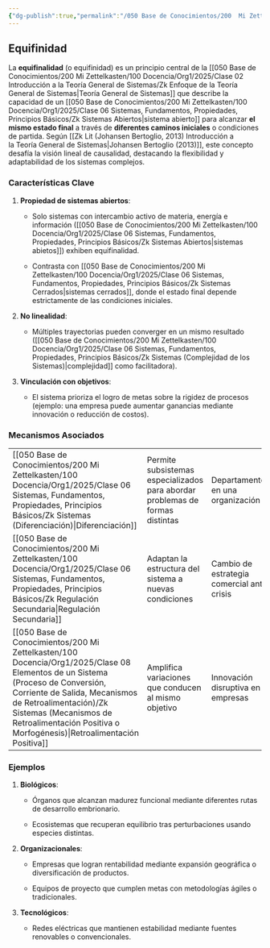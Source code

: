 ```yaml
---
{"dg-publish":true,"permalink":"/050 Base de Conocimientos/200  Mi Zettelkasten/100 Docencia/Org1/2025/Clase 06 Sistemas, Fundamentos, Propiedades, Principios Básicos/Zk Sistemas (Equifinidad)/","tags":["digitalGarden"]}
---
```


## Equifinidad

La **equifinalidad** (o equifinidad) es un principio central de la [[050 Base de Conocimientos/200  Mi Zettelkasten/100 Docencia/Org1/2025/Clase 02 Introducción a la Teoría General de Sistemas/Zk Enfoque de la Teoría General de Sistemas\|Teoría General de Sistemas]] que describe la capacidad de un [[050 Base de Conocimientos/200  Mi Zettelkasten/100 Docencia/Org1/2025/Clase 06 Sistemas, Fundamentos, Propiedades, Principios Básicos/Zk Sistemas Abiertos\|sistema abierto]] para alcanzar **el mismo estado final** a través de **diferentes caminos iniciales** o condiciones de partida. Según [[Zk Lit (Johansen Bertoglio, 2013) Introducción a la Teoría General de Sistemas\|Johansen Bertoglio (2013)]], este concepto desafía la visión lineal de causalidad, destacando la flexibilidad y adaptabilidad de los sistemas complejos.

### **Características Clave**

1. **Propiedad de sistemas abiertos**:
    
    - Solo sistemas con intercambio activo de materia, energía e información ([[050 Base de Conocimientos/200  Mi Zettelkasten/100 Docencia/Org1/2025/Clase 06 Sistemas, Fundamentos, Propiedades, Principios Básicos/Zk Sistemas Abiertos\|sistemas abietos]]) exhiben equifinalidad.
        
    - Contrasta con [[050 Base de Conocimientos/200  Mi Zettelkasten/100 Docencia/Org1/2025/Clase 06 Sistemas, Fundamentos, Propiedades, Principios Básicos/Zk Sistemas Cerrados\|sistemas cerrados]], donde el estado final depende estrictamente de las condiciones iniciales.
        
2. **No linealidad**:
    
    - Múltiples trayectorias pueden converger en un mismo resultado ([[050 Base de Conocimientos/200  Mi Zettelkasten/100 Docencia/Org1/2025/Clase 06 Sistemas, Fundamentos, Propiedades, Principios Básicos/Zk Sistemas (Complejidad de los Sistemas)\|complejidad]] como facilitadora).
        
3. **Vinculación con objetivos**:
    
    - El sistema prioriza el logro de metas sobre la rigidez de procesos (ejemplo: una empresa puede aumentar ganancias mediante innovación o reducción de costos).


### Mecanismos Asociados

|                                                                                                       |                                                                               |                                            |
| ----------------------------------------------------------------------------------------------------- | ----------------------------------------------------------------------------- | ------------------------------------------ |
| [[050 Base de Conocimientos/200  Mi Zettelkasten/100 Docencia/Org1/2025/Clase 06 Sistemas, Fundamentos, Propiedades, Principios Básicos/Zk Sistemas (Diferenciación)\|Diferenciación]]                                                      | Permite subsistemas especializados para abordar problemas de formas distintas | Departamentos en una organización          |
| [[050 Base de Conocimientos/200  Mi Zettelkasten/100 Docencia/Org1/2025/Clase 06 Sistemas, Fundamentos, Propiedades, Principios Básicos/Zk Regulación Secundaria\|Regulación Secundaria]]                                                   | Adaptan la estructura del sistema a nuevas condiciones                        | Cambio de estrategia comercial ante crisis |
| [[050 Base de Conocimientos/200  Mi Zettelkasten/100 Docencia/Org1/2025/Clase 08 Elementos de un Sistema (Proceso de Conversión, Corriente de Salida, Mecanismos de Retroalimentación)/Zk Sistemas (Mecanismos de Retroalimentación Positiva o Morfogénesis)\|Retroalimentación Positiva]] | Amplifica variaciones que conducen al mismo objetivo                          | Innovación disruptiva en empresas          |

### **Ejemplos**

1. **Biológicos**:
    
    - Órganos que alcanzan madurez funcional mediante diferentes rutas de desarrollo embrionario.
    
    - Ecosistemas que recuperan equilibrio tras perturbaciones usando especies distintas.
        
2. **Organizacionales**:
    
    - Empresas que logran rentabilidad mediante expansión geográfica o diversificación de productos.
        
    - Equipos de proyecto que cumplen metas con metodologías ágiles o tradicionales.
        
3. **Tecnológicos**:
    
    - Redes eléctricas que mantienen estabilidad mediante fuentes renovables o convencionales.